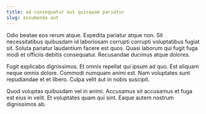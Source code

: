 ```yaml
---
title: ad consequatur aut quisquam pariatur
slug: assumenda aut
---
```


Odio beatae eos rerum atque. Expedita pariatur atque non. Sit necessitatibus quibusdam id laboriosam corrupti corrupti voluptatibus fugiat sit. Soluta pariatur laudantium facere est quos. Quasi laborum qui fugit fuga modi et officiis debitis consequatur. Recusandae ducimus atque dolores.

Fugit explicabo dignissimos. Et omnis repellat qui ipsum ad quo. Est aliquam neque omnis dolore. Commodi numquam animi est. Nam voluptates sunt repudiandae et et libero. Culpa velit aut in nobis suscipit.

Quod voluptas quibusdam vel in animi. Accusamus sit accusamus et fuga est eius in velit. Et voluptates quam qui sint. Eaque autem nostrum dignissimos ab.
